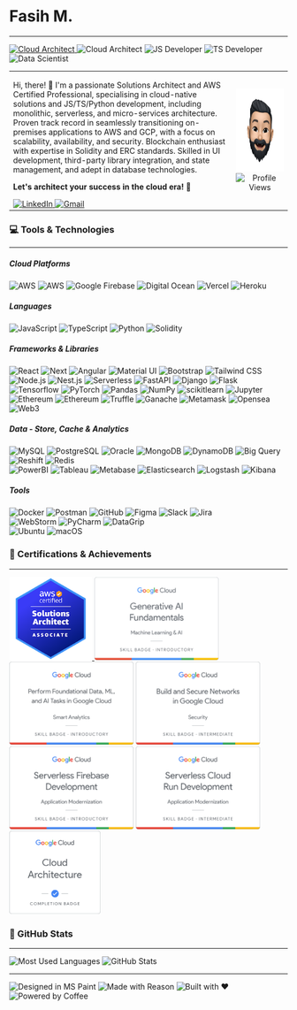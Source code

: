 <h1>Fasih M.</h1>

---

<p align="left">
<a href="https://www.credly.com/badges/67a71d7f-cd1e-4a5d-a36e-4e0c8b4b866e/public_url" target="_blank">
    <img src="https://img.shields.io/badge/AWS-Certified-3A3BF7" alt="Cloud Architect">
</a>
<img src="https://img.shields.io/badge/Cloud-Architect-FF9900" alt="Cloud Architect">
<img src="https://img.shields.io/badge/Dev-JavaScript-F0DB4F" alt="JS Developer">
<img src="https://img.shields.io/badge/Dev-TypeScript-3075C0" alt="TS Developer">
<img src="https://img.shields.io/badge/Data-Scientist-CE0B0C" alt="Data Scientist">
</p>

<table border="0">
  <tr>
    <td width="80%">
    <p>Hi, there! 👋 I'm a passionate Solutions Architect and AWS Certified Professional, specialising in cloud-native solutions and JS/TS/Python development, including monolithic, serverless, and micro-services architecture. Proven track record in seamlessly transitioning on-premises applications to AWS and GCP, with a focus on scalability, availability, and security. Blockchain enthusiast with expertise in Solidity and ERC standards. Skilled in UI development, third-party library integration, and state management, and adept in database technologies.</p>
    <p style="font-weight: bold">Let's architect your success in the cloud era! 🚀</p>
<a href="https://www.linkedin.com/in/fasih-malik/" target="_blank">
    <img src="https://img.shields.io/badge/Connect%20on%20LinkedIn-196BC3?logo=linkedin" alt="LinkedIn"/>
</a>
<a href="mailto:fasihrehman.malik@gmail.com" target="_blank">
    <img src="https://img.shields.io/badge/Drop%20an%20Email-FFF?logo=gmail" alt="Gmail"/>
</a> 
    </td>
    <td width="20%">
        <div align="center">
            <img src="./assets/img/me.png" height="150" width="auto" alt="Memoji">
            <br/>
            <img src="https://komarev.com/ghpvc/?username=DICOT4&abbreviated=true" height="20" alt="Profile Views">
        </div>
    </td>
  </tr>
</table>

<h3>💻 Tools & Technologies</h3>
<hr>

<h5>Cloud Platforms</h5>
<p align="left" style="margin: 0">
    <img src="https://img.shields.io/badge/Amazon%20Web%20Services-FFF?logo=amazon-aws&logoColor=FF9900" alt="AWS">
    <img src="https://img.shields.io/badge/Google%20Cloud%20Platform-FFF?logo=google-cloud" alt="AWS">
    <img src="https://img.shields.io/badge/Google%20Firebase-FFF?logo=firebase" alt="Google Firebase">
    <img src="https://img.shields.io/badge/Digital%20Ocean-FFF?logo=digitalocean" alt="Digital Ocean">
    <img src="https://img.shields.io/badge/Vercel-FFF?logo=vercel&logoColor=black" alt="Vercel">
    <img src="https://img.shields.io/badge/Heroku-FFF?logo=heroku&logoColor=purple" alt="Heroku">
</p>

<h5>Languages</h5>
<p align="left" style="margin: 0">
    <img src="https://img.shields.io/badge/JavaScript-FFF?logo=javascript" alt="JavaScript">
    <img src="https://img.shields.io/badge/TypeScript-FFF?logo=typescript" alt="TypeScript">
    <img src="https://img.shields.io/badge/Python-FFF?logo=python" alt="Python">
    <img src="https://img.shields.io/badge/Solidity-FFF?logo=solidity&logoColor=black" alt="Solidity">
</p>

<h5>Frameworks & Libraries</h5>
<p align="left" style="margin: 0">
    <img src="https://img.shields.io/badge/React-FFF?logo=react" alt="React">
    <img src="https://img.shields.io/badge/Next.js-FFF?logo=nextdotjs&logoColor=black" alt="Next">
    <img src="https://img.shields.io/badge/Angular-FFF?logo=angular&logoColor=red" alt="Angular">
    <img src="https://img.shields.io/badge/MaterialUI-FFF?logo=mui" alt="Material UI">
    <img src="https://img.shields.io/badge/Bootstrap-FFF?logo=bootstrap" alt="Bootstrap">
    <img src="https://img.shields.io/badge/Tailwind%20CSS-FFF?logo=tailwindcss" alt="Tailwind CSS">
</p>
<p align="left" style="margin: 0">
    <img src="https://img.shields.io/badge/Node.js-FFF?logo=nodedotjs" alt="Node.js">
    <img src="https://img.shields.io/badge/Nest.js-FFF?logo=nestjs&logoColor=red" alt="Nest.js">
    <img src="https://img.shields.io/badge/Serverless-FFF?logo=serverless" alt="Serverless">
    <img src="https://img.shields.io/badge/FastAPI-FFF?logo=fastapi" alt="FastAPI">
    <img src="https://img.shields.io/badge/Django-FFF?logo=django&logoColor=0A2D1F" alt="Django">
    <img src="https://img.shields.io/badge/Flask-FFF?logo=flask&logoColor=black" alt="Flask">
</p>

<p align="left" style="margin: 0">
    <img src="https://img.shields.io/badge/Tensorflow-FFF?logo=tensorflow" alt="Tensorflow">
    <img src="https://img.shields.io/badge/PyTorch-FFF?logo=pytorch" alt="PyTorch">
    <img src="https://img.shields.io/badge/Pandas-FFF?logo=pandas&logoColor=170656" alt="Pandas">
    <img src="https://img.shields.io/badge/NumPy-FFF?logo=numpy&logoColor=4AA6CA" alt="NumPy">
    <img src="https://img.shields.io/badge/Scikit%20Learn-FFF?logo=scikitlearn" alt="scikitlearn">
    <img src="https://img.shields.io/badge/Jupyter-FFF?logo=jupyter" alt="Jupyter">
</p>

<p align="left" style="margin: 0">
    <img src="https://img.shields.io/badge/Ethereum-FFF?logo=ethereum&logoColor=black" alt="Ethereum">
    <img src="https://img.shields.io/badge/Binance-FFF?logo=binance" alt="Ethereum">
    <img src="https://img.shields.io/badge/Truffle-FFF?logo=truffle" alt="Truffle">
    <img src="https://img.shields.io/badge/Ganache-FFF?logo=ganache" alt="Ganache">
    <img src="https://img.shields.io/badge/Metamask-FFF?logo=metamask" alt="Metamask">
    <img src="https://img.shields.io/badge/Opensea-FFF?logo=opensea" alt="Opensea">
    <img src="https://img.shields.io/badge/Web3-FFF?logo=web3dotjs" alt="Web3">
</p>

<h5>Data - Store, Cache & Analytics</h5>
<p align="left" style="margin: 0">
    <img src="https://img.shields.io/badge/MySQL-FFF?logo=mysql" alt="MySQL">
    <img src="https://img.shields.io/badge/PostgreSQL-FFF?logo=postgresql" alt="PostgreSQL">
    <img src="https://img.shields.io/badge/Oracle-FFF?logo=oracle&logoColor=red" alt="Oracle">
    <img src="https://img.shields.io/badge/MongoDB-FFF?logo=mongodb" alt="MongoDB">
    <img src="https://img.shields.io/badge/DynamoDB-FFF?logo=amazondynamodb&logoColor=2C6EB3" alt="DynamoDB">
    <img src="https://img.shields.io/badge/Big Query-FFF?logo=googlebigquery" alt="Big Query">
    <img src="https://img.shields.io/badge/Redshift-FFF?logo=amazonredshift" alt="Reshift">
    <img src="https://img.shields.io/badge/Redis-FFF?logo=redis" alt="Redis">
</p>

<p align="left" style="margin: 0">
    <img src="https://img.shields.io/badge/PowerBI-FFF?logo=powerbi" alt="PowerBI">
    <img src="https://img.shields.io/badge/Tableau-FFF?logo=tableau" alt="Tableau">
    <img src="https://img.shields.io/badge/Metabase-FFF?logo=metabase" alt="Metabase">
    <img src="https://img.shields.io/badge/Elasticsearch-FFF?logo=elasticsearch&logoColor=black" alt="Elasticsearch">
    <img src="https://img.shields.io/badge/Logstash-FFF?logo=logstash&logoColor=black" alt="Logstash">
<img src="https://img.shields.io/badge/Kibana-FFF?logo=kibana&logoColor=black" alt="Kibana">
</p>

<h5>Tools</h5>
<p align="left" style="margin: 0">
    <img src="https://img.shields.io/badge/Docker-FFF?logo=docker" alt="Docker">
    <img src="https://img.shields.io/badge/Postman-FFF?logo=postman" alt="Postman">
    <img src="https://img.shields.io/badge/GitHub-FFF?logo=github&logoColor=black" alt="GitHub">
    <img src="https://img.shields.io/badge/Figma-FFF?logo=figma" alt="Figma">
    <img src="https://img.shields.io/badge/Slack-FFF?logo=slack&logoColor=black" alt="Slack">
    <img src="https://img.shields.io/badge/Jira-FFF?logo=jira&logoColor=2480F8" alt="Jira">
</p>
<p align="left" style="margin: 0">
    <img src="https://img.shields.io/badge/WebStorm-FFF?logo=webstorm&logoColor=black" alt="WebStorm">
    <img src="https://img.shields.io/badge/PyCharm-FFF?logo=pycharm&logoColor=black" alt="PyCharm">
    <img src="https://img.shields.io/badge/DataGrip-FFF?logo=datagrip&logoColor=black" alt="DataGrip">
</p>

<p align="left" style="margin: 0">
    <img src="https://img.shields.io/badge/Ubuntu-FFF?logo=ubuntu&logoColor=black" alt="Ubuntu">
    <img src="https://img.shields.io/badge/macOS-FFF?logo=macos&logoColor=black" alt="macOS">
</p>

[//]: # (<h3>🎓 Education</h3>)

[//]: # (<hr style="margin-top: 0">)

[//]: # (<img src="https://img.shields.io/badge/Bachelors-Software%20Engineering-FFF" alt="BS">)

[//]: # (<img src="https://img.shields.io/badge/Masters-Artificial%20Intelligence-FFF" alt="MSc">)

<h3>📃 Certifications & Achievements</h3>

---

<p align="left" style="margin: 0">
    <a href="https://www.credly.com/badges/67a71d7f-cd1e-4a5d-a36e-4e0c8b4b866e/public_url" target="_blank">
        <img src="./assets/img/aws-certified-solutions-architect-associate.png" height="150" alt="AWS Certified - Solutions Architect Associate">
    </a>
    <img src="./assets/img/google1.png" height="150" alt="Generative AI Fundamentals">
    <img src="./assets/img/google2.png" height="150" alt="Data, ML, and AI Tasks">
    <img src="./assets/img/google6.png" height="150" alt="Networks in Google Cloud">
    <img src="./assets/img/google4.png" height="150" alt="Serverless Firebase Development">
    <img src="./assets/img/google5.png" height="150" alt="Serverless Cloud Run Development">
    <img src="./assets/img/google3.png" height="150" alt="Cloud Architecture">
</p>

<h3>👾 GitHub Stats</h3>

---

<p align="left" style="margin: 0">
    <img height="150" src="https://github-readme-stats.vercel.app/api/top-langs/?username=DICOT4&layout=compact&hide=c%23,CSS,SCSS,ASP,Objective-C" alt="Most Used Languages" />
    <img height="150" src="https://github-readme-stats-ebon-seven-19.vercel.app/api?username=DICOT4&show_icons=true&hide=stars&locale=en&rank_icon=github&hide_rank=true" alt="GitHub Stats">
</p>

---

<p align="left" style="margin: 0">
    <img src="https://forthebadge.com/images/badges/designed-in-ms-paint.svg" alt="Designed in MS Paint">
    <img src="https://forthebadge.com/images/badges/made-with-reason.svg" alt="Made with Reason">
    <img src="https://forthebadge.com/images/badges/built-with-love.svg" alt="Built with ❤️">
    <img src="https://forthebadge.com/images/badges/powered-by-coffee.svg" alt="Powered by Coffee">
</p>
